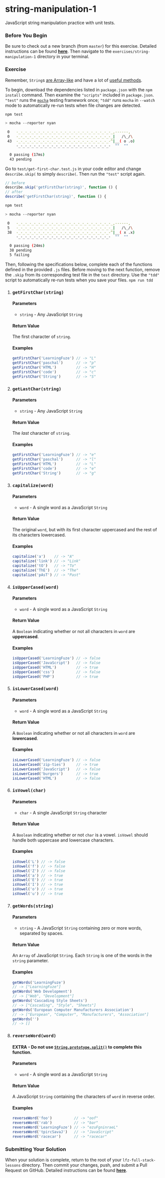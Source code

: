 # string-manipulation-1

JavaScript string manipulation practice with unit tests.

### Before You Begin

Be sure to check out a new branch (from `master`) for this exercise. Detailed instructions can be found [**here**](../../guides/before-each-exercise.md). Then navigate to the `exercises/string-manipulation-1` directory in your terminal.

### Exercise

Remember, `String`s [are Array-like](https://developer.mozilla.org/en-US/docs/Web/JavaScript/Reference/Global_Objects/String#Character_access) and have a lot of [useful methods](https://developer.mozilla.org/en-US/docs/Web/JavaScript/Reference/Global_Objects/String#Methods_2).

To begin, download the dependencies listed in `package.json` with the `npm install` command. Then examine the `"scripts"` included in `package.json`. `"test"` runs the [`mocha`](https://mochajs.org/) testing framework once; `"tdd"` runs `mocha` in `--watch` mode to automatically re-run tests when file changes are detected.

```bash
npm test

> mocha --reporter nyan

 0   -_-_-_-_-_-_-_-_-_-_-_-_-_-_-_-_-_-_-_-_-_-_,------,
 0   -_-_-_-_-_-_-_-_-_-_-_-_-_-_-_-_-_-_-_-_-_-_|   /\_/\
 43  -_-_-_-_-_-_-_-_-_-_-_-_-_-_-_-_-_-_-_-_-_-^|__( o .o)
     -_-_-_-_-_-_-_-_-_-_-_-_-_-_-_-_-_-_-_-_-_-  ""  ""

  0 passing (17ms)
  43 pending
```

Go to `test/get-first-char.test.js` in your code editor and change `describe.skip(` to simply `describe(`. Then run the `"test"` script again.

```js
// before
describe.skip('getFirstChar(string)', function () {
// after
describe('getFirstChar(string)', function () {
```

```bash
npm test

> mocha --reporter nyan

 0   -_-_-_-_-_-_-_-_-_-_-_-_-_-_-_-_-_-_-_-_-_-_,------,
 5   -_-_-_-_-_-_-_-_-_-_-_-_-_-_-_-_-_-_-_-_-_-_|   /\_/\
 38  -_-_-_-_-_-_-_-_-_-_-_-_-_-_-_-_-_-_-_-_-_-^|__( x .x)
     -_-_-_-_-_-_-_-_-_-_-_-_-_-_-_-_-_-_-_-_-_-  ""  ""

  0 passing (24ms)
  38 pending
  5 failing
```

Then, following the specifications below, complete each of the functions defined in the provided `.js` files. Before moving to the next function, remove the `.skip` from its corresponding test file in the `test` directory. Use the `"tdd"` script to automatically re-run tests when you save your files. `npm run tdd`

1. ### `getFirstChar(string)`

    #### Parameters

      - `string` - Any JavaScript `String`

    #### Return Value

    The first character of `string`.

    #### Examples

    ```js
    getFirstChar('LearningFuze') // -> "L"
    getFirstChar('paschal')      // -> "p"
    getFirstChar('HTML')         // -> "H"
    getFirstChar('code')         // -> "c"
    getFirstChar('String')       // -> "S"
    ```

1. ### `getLastChar(string)`

    #### Parameters

      - `string` - Any JavaScript `String`

    #### Return Value

    The _last_ character of `string`.

    #### Examples

    ```js
    getFirstChar('LearningFuze') // -> "e"
    getFirstChar('paschal')      // -> "l"
    getFirstChar('HTML')         // -> "L"
    getFirstChar('code')         // -> "e"
    getFirstChar('String')       // -> "g"
    ```

1. ### `capitalize(word)`

    #### Parameters

      - `word` - A single word as a JavaScript `String`

    #### Return Value

    The original `word`, but with its first character uppercased and the rest of its characters lowercased.

    #### Examples

    ```js
    capitalize('a')    // -> "A"
    capitalize('link') // -> "Link"
    capitalize('tO')   // -> "To"
    capitalize('ThE')  // -> "The"
    capitalize('pAsT') // -> "Past"
    ```

1. ### `isUpperCased(word)`

    #### Parameters

      - `word` - A single word as a JavaScript `String`

    #### Return Value

    A `Boolean` indicating whether or not all characters in `word` are **uppercased**.

    #### Examples

    ```js
    isUpperCased('LearningFuze') // -> false
    isUpperCased('JavaScript')   // -> false
    isUpperCased('HTML')         // -> true
    isUpperCased('css')          // -> false
    isUpperCased('PHP')          // -> true
    ```

1. ### `isLowerCased(word)`

    #### Parameters

      - `word` - A single word as a JavaScript `String`

    #### Return Value

    A `Boolean` indicating whether or not all characters in `word` are **lowercased**.

    #### Examples

    ```js
    isLowerCased('LearningFuze') // -> false
    isLowerCased('zip-ties')     // -> true
    isLowerCased('JavaScript')   // -> false
    isLowerCased('burgers')      // -> true
    isLowerCased('HTML')         // -> false
    ```

1. ### `isVowel(char)`

    #### Parameters

      - `char` - A single JavaScript `String` character

    #### Return Value

    A `Boolean` indicating whether or not `char` is a vowel. `isVowel` should handle both uppercase and lowercase characters.

    #### Examples

    ```js
    isVowel('L') // -> false
    isVowel('f') // -> false
    isVowel('Z') // -> false
    isVowel('a') // -> true
    isVowel('E') // -> true
    isVowel('I') // -> true
    isVowel('o') // -> true
    isVowel('u') // -> true
    ```

1. ### `getWords(string)`

    #### Parameters

      - `string` - A JavaScript `String` containing zero or more words, separated by spaces.

    #### Return Value

    An `Array` of JavaScript `String`. Each `String` is one of the words in the `string` parameter.

    #### Examples

    ```js
    getWords('LearningFuze')
    // -> ["LearningFuze"]
    getWords('Web Development')
    // -> ["Web", "Development"]
    getWords('Cascading Style Sheets')
    // -> ["Cascading", "Style", "Sheets"]
    getWords('European Computer Manufacturers Association')
    // -> ["European", "Computer", "Manufacturers", "Association"]
    getWords('')
    // -> []
    ```

1. ### `reverseWord(word)`

    #### EXTRA - Do not use [`String.prototype.split()`](https://developer.mozilla.org/en-US/docs/Web/JavaScript/Reference/Global_Objects/String/split) to complete this function.

    #### Parameters

      - `word` - A single word as a JavaScript `String`

    #### Return Value

    A JavaScript `String` containing the characters of `word` in reverse order.

    #### Examples

    ```js
    reverseWord('foo')          // -> "oof"
    reverseWord('rab')          // -> "bar"
    reverseWord('LearningFuze') // -> "ezuFgninraeL"
    reverseWord('tpircSavaJ')   // -> "JavaScript"
    reverseWord('racecar')      // -> "racecar"
    ```

### Submitting Your Solution

When your solution is complete, return to the root of your `lfz-full-stack-lessons` directory. Then commit your changes, push, and submit a Pull Request on GitHub. Detailed instructions can be found [**here**](../../guides/after-each-exercise.md).
